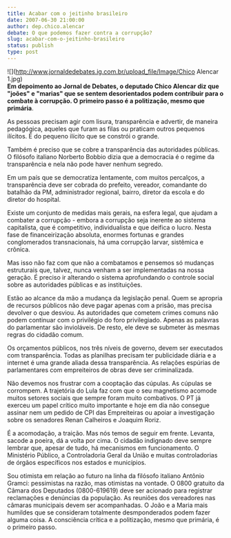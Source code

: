 ```yaml
---
title: Acabar com o jeitinho brasileiro
date: 2007-06-30 21:00:00
author: dep.chico.alencar
debate: O que podemos fazer contra a corrupção?
slug: acabar-com-o-jeitinho-brasileiro
status: publish 
type: post
---
```


![](http://www.jornaldedebates.ig.com.br/upload_file/Image/Chico Alencar 1.jpg)  
**Em depoimento ao Jornal de Debates, o deputado Chico Alencar diz que "joões" e "marias" que se sentem desorientados podem contribuir para o combate à corrupção. O primeiro passo é a politização, mesmo que primária**.  
  
As pessoas precisam agir com lisura, transparência e advertir, de maneira pedagógica, aqueles que furam as filas ou praticam outros pequenos ilícitos. É do pequeno ilícito que se constrói o grande.   
  
Também é preciso que se cobre a transparência das autoridades públicas. O filósofo italiano Norberto Bobbio dizia que a democracia é o regime da transparência e nela não pode haver nenhum segredo.   
  
Em um país que se democratiza lentamente, com muitos percalços, a transparência deve ser cobrada do prefeito, vereador, comandante do batalhão da PM, administrador regional, bairro, diretor da escola e do diretor do hospital.   
  
Existe um conjunto de medidas mais gerais, na esfera legal, que ajudam a combater a corrupção - embora a corrupção seja inerente ao sistema capitalista, que é competitivo, individualista e que deifica o lucro. Nesta fase de financeirização absoluta, enormes fortunas e grandes conglomerados transnacionais, há uma corrupção larvar, sistêmica e crônica.   
  
Mas isso não faz com que não a combatamos e pensemos só mudanças estruturais que, talvez, nunca venham a ser implementadas na nossa geração. É preciso ir alterando o sistema aprofundando o controle social sobre as autoridades públicas e as instituições.   
  
Estão ao alcance da mão a mudança da legislação penal. Quem se apropria de recursos públicos não deve pagar apenas com a prisão, mas precisa devolver o que desviou. As autoridades que cometem crimes comuns não podem continuar com o privilégio do foro privilegiado. Apenas as palavras do parlamentar são invioláveis. De resto, ele deve se submeter às mesmas regras do cidadão comum.  
  
Os orçamentos públicos, nos três níveis de governo, devem ser executados com transparência. Todas as planilhas precisam ter publicidade diária e a internet é uma grande aliada dessa transparência. As relações espúrias de parlamentares com empreiteiros de obras deve ser criminalizada.   
  
Não devemos nos frustrar com a cooptação das cúpulas. As cúpulas se corrompem. A trajetória do Lula faz com que o seu magnetismo acomode muitos setores sociais que sempre foram muito combativos. O PT já exerceu um papel crítico muito importante e hoje em dia não consegue assinar nem um pedido de CPI das Empreiteiras ou apoiar a investigação sobre os senadores Renan Calheiros e Joaquim Roriz.  
  
É a acomodação, a traição. Mas nós temos de seguir em frente. Levanta, sacode a poeira, dá a volta por cima. O cidadão indignado deve sempre lembrar que, apesar de tudo, há mecanismos em funcionamento. O Ministério Público, a Controladoria Geral da União e muitas controladorias de órgãos específicos nos estados e municípios.  
  
Sou otimista em relação ao futuro na linha da filósofo italiano Antônio Gramci: pessimistas na razão, mas otimistas na vontade. O 0800 gratuito da Câmara dos Deputados (0800-619619) deve ser acionado para registrar reclamações e denúncias da população. As reuniões dos vereadores nas câmaras municipais devem ser acompanhadas. O João e a Maria mais humildes que se consideram totalmente desmponderados podem fazer alguma coisa. A consciência crítica e a politização, mesmo que primária, é o primeiro passo.

